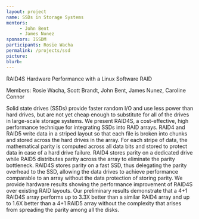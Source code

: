 ```yaml
---
layout: project
name: SSDs in Storage Systems
mentors: 
     - John Bent
     - James Nunez
sponsors: ISSDM
participants: Rosie Wacha
permalink: /projects/ssd
picture:
blurb: 
---
```


RAID4S Hardware Performance with a Linux Software RAID

Members: Rosie Wacha, Scott Brandt, John Bent, James Nunez, Caroline Connor

Solid state drives (SSDs) provide faster random I/O and use less power than hard drives, but are not yet cheap enough to substitute for all of the drives in large-scale storage systems. We present RAID4S, a cost-effective, high performance technique for integrating SSDs into RAID arrays. RAID4 and RAID5 write data in a striped layout so that each file is broken into chunks and stored across the hard drives in the array. For each stripe of data, the mathematical parity is computed across all data bits and stored to protect data in case of a hard drive failure. RAID4 stores parity on a dedicated drive while RAID5 distributes parity across the array to eliminate the parity bottleneck. RAID4S stores parity on a fast SSD, thus delegating the parity overhead to the SSD, allowing the data drives to achieve performance comparable to an array without the data protection of storing parity. We provide hardware results showing the performance improvement of RAID4S over existing RAID layouts.  Our preliminary results demonstrate that a 4+1 RAID4S array performs up to 3.3X better than a similar RAID4 array and up to 1.6X better than a 4+1 RAID5 array without the complexity that arises from spreading the parity among all the disks.


